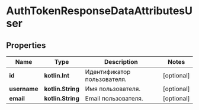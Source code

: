 
# AuthTokenResponseDataAttributesUser

## Properties
| Name | Type | Description | Notes |
| ------------ | ------------- | ------------- | ------------- |
| **id** | **kotlin.Int** | Идентификатор пользователя. |  [optional] |
| **username** | **kotlin.String** | Имя пользователя. |  [optional] |
| **email** | **kotlin.String** | Email пользователя. |  [optional] |



